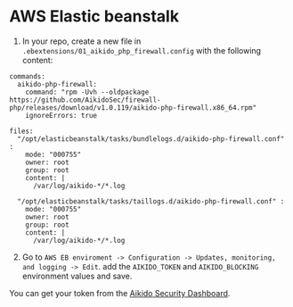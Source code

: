 # AWS Elastic beanstalk

1. In your repo, create a new file in `.ebextensions/01_aikido_php_firewall.config` with the following content:
```
commands:
  aikido-php-firewall:
    command: "rpm -Uvh --oldpackage https://github.com/AikidoSec/firewall-php/releases/download/v1.0.119/aikido-php-firewall.x86_64.rpm"
    ignoreErrors: true

files:
  "/opt/elasticbeanstalk/tasks/bundlelogs.d/aikido-php-firewall.conf" :
    mode: "000755"
    owner: root
    group: root
    content: |
      /var/log/aikido-*/*.log

  "/opt/elasticbeanstalk/tasks/taillogs.d/aikido-php-firewall.conf" :
    mode: "000755"
    owner: root
    group: root
    content: |
      /var/log/aikido-*/*.log
```

2. Go to `AWS EB enviroment -> Configuration -> Updates, monitoring, and logging -> Edit`. add the `AIKIDO_TOKEN` and `AIKIDO_BLOCKING` environment values and save.

You can get your token from the [Aikido Security Dashboard](https://help.aikido.dev/doc/creating-an-aikido-zen-firewall-token/doc6vRJNzC4u).
